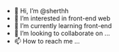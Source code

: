 - 👋 Hi, I’m @sherthh
- 👀 I’m interested in front-end web
- 🌱 I’m currently learning front-end
- 💞️ I’m looking to collaborate on ...
- 📫 How to reach me ...

<!---
sherthh/sherthh is a ✨ special ✨ repository because its `README.md` (this file) appears on your GitHub profile.
You can click the Preview link to take a look at your changes.
--->
